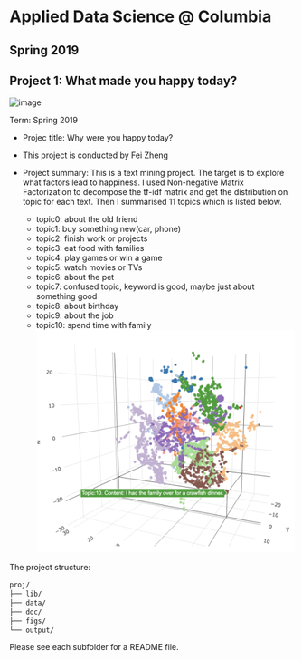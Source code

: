 # Applied Data Science @ Columbia
## Spring 2019
## Project 1: What made you happy today?

![image](figs/title.jpeg)


Term: Spring 2019

+ Projec title: Why were you happy today?
+ This project is conducted by Fei Zheng

+ Project summary: This is a text mining project. The target is to explore what factors lead to happiness. I used Non-negative Matrix Factorization to decompose the tf-idf matrix and get the distribution on topic for each text. Then I summarised 11 topics which is listed below.
	+ topic0: about the old friend
	+ topic1: buy something new(car, phone)
	+ topic2: finish work or projects
	+ topic3: eat food with families
	+ topic4: play games or win a game
	+ topic5: watch movies or TVs
	+ topic6: about the pet
	+ topic7: confused topic, keyword is good, maybe just about something good
	+ topic8: about birthday
	+ topic9: about the job
	+ topic10: spend time with family
![](figs/3D_plot.jpg)

The project structure:

```
proj/
├── lib/ 
├── data/
├── doc/
├── figs/
└── output/
```

Please see each subfolder for a README file.
